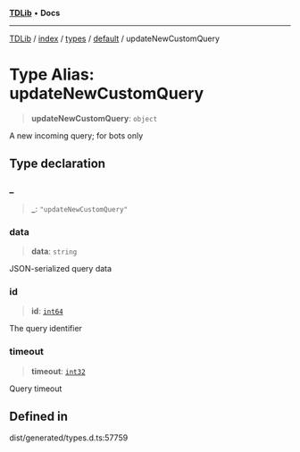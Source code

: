[**TDLib**](../../../../../../README.md) • **Docs**

***

[TDLib](../../../../../../modules.md) / [index](../../../../../README.md) / [types](../../../README.md) / [default](../README.md) / updateNewCustomQuery

# Type Alias: updateNewCustomQuery

> **updateNewCustomQuery**: `object`

A new incoming query; for bots only

## Type declaration

### \_

> **\_**: `"updateNewCustomQuery"`

### data

> **data**: `string`

JSON-serialized query data

### id

> **id**: [`int64`](int64-1.md)

The query identifier

### timeout

> **timeout**: [`int32`](int32-1.md)

Query timeout

## Defined in

dist/generated/types.d.ts:57759
